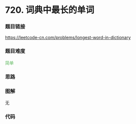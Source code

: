 # 720. 词典中最长的单词

### 题目链接

https://leetcode-cn.com/problems/longest-word-in-dictionary

### 题目难度

<font color=#5CB85C>简单</font>

### 思路



### 图解

无

### 代码

```python
```